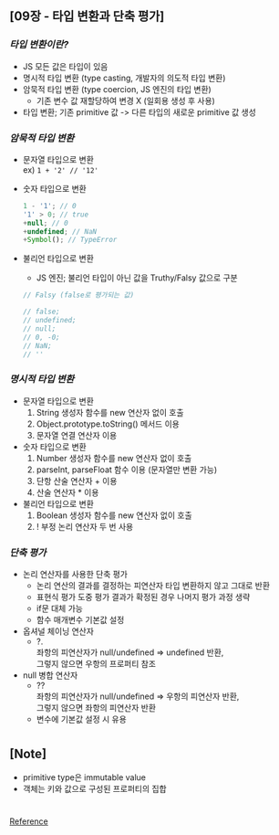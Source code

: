 ## [09장 - 타입 변환과 단축 평가]

### _타입 변환이란?_

- JS 모든 값은 타입이 있음
- 명시적 타입 변환 (type casting, 개발자의 의도적 타입 변환)
- 암묵적 타입 변환 (type coercion, JS 엔진의 타입 변환)
  - 기존 변수 값 재할당하여 변경 X (일회용 생성 후 사용)
- 타입 변환; 기존 primitive 값 -> 다른 타입의 새로운 primitive 값 생성

### _암묵적 타입 변환_

- 문자열 타입으로 변환 <br/>
  ex) `1 + '2' // '12'`
- 숫자 타입으로 변환 <br/>

  ```js
  1 - '1'; // 0
  '1' > 0; // true
  +null; // 0
  +undefined; // NaN
  +Symbol(); // TypeError
  ```

- 불리언 타입으로 변환

  - JS 엔진; 불리언 타입이 아닌 값을 Truthy/Falsy 값으로 구분

  ```js
  // Falsy (false로 평가되는 값)

  // false;
  // undefined;
  // null;
  // 0, -0;
  // NaN;
  // ''
  ```

### _명시적 타입 변환_

- 문자열 타입으로 변환
  1. String 생성자 함수를 new 연산자 없이 호출
  2. Object.prototype.toString() 메서드 이용
  3. 문자열 연결 연산자 이용
- 숫자 타입으로 변환
  1. Number 생성자 함수를 new 연산자 없이 호출
  2. parseInt, parseFloat 함수 이용 (문자열만 변환 가능)
  3. 단항 산술 연산자 + 이용
  4. 산술 연산자 \* 이용
- 불리언 타입으로 변환
  1. Boolean 생성자 함수를 new 연산자 없이 호출
  2. ! 부정 논리 연산자 두 번 사용

### _단축 평가_

- 논리 연산자를 사용한 단축 평가
  - 논리 연산의 결과를 결정하는 피연산자 타입 변환하지 않고 그대로 반환
  - 표현식 평가 도중 평가 결과가 확정된 경우 나머지 평가 과정 생략
  - if문 대체 가능
  - 함수 매개변수 기본값 설정
- 옵셔널 체이닝 연산자
  - ?. <br/>
    좌항의 피연산자가 null/undefined => undefined 반환, <br/>
    그렇지 않으면 우항의 프로퍼티 참조
- null 병합 연산자
  - ?? <br/>
    좌항의 피연산자가 null/undefined => 우항의 피연산자 반환, <br/>
    그렇지 않으면 좌항의 피연산자 반환
  - 변수에 기본값 설정 시 유용

#

## [Note]

- primitive type은 immutable value
- 객체는 키와 값으로 구성된 프로퍼티의 집합

#

[Reference](https://wikibook.co.kr/mjs/)
